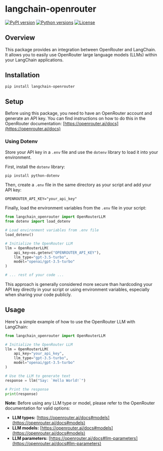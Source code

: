 # langchain-openrouter

[![PyPI version](https://badge.fury.io/py/langchain-openrouter.svg)](https://badge.fury.io/py/langchain-openrouter)
[![Python versions](https://img.shields.io/pypi/pyversions/langchain-openrouter.svg)](https://pypi.org/project/langchain-openrouter/)
[![License](https://img.shields.io/badge/License-MIT-blue.svg)](https://opensource.org/licenses/MIT)

## Overview

This package provides an integration between OpenRouter and LangChain. It allows you to easily use OpenRouter large language models (LLMs) within your LangChain applications.

## Installation

```bash
pip install langchain-openrouter
```

## Setup

Before using this package, you need to have an OpenRouter account and generate an API key. You can find instructions on how to do this in the OpenRouter documentation: [https://openrouter.ai/docs](https://openrouter.ai/docs)


### Using Dotenv

Store your API key in a `.env` file and use the `dotenv` library to load it into your environment.

First, install the `dotenv` library:

```bash
pip install python-dotenv
```

Then, create a `.env` file in the same directory as your script and add your API key:

```
OPENROUTER_API_KEY="your_api_key"
```

Finally, load the environment variables from the `.env` file in your script:

```python
from langchain_openrouter import OpenRouterLLM
from dotenv import load_dotenv

# Load environment variables from .env file
load_dotenv()

# Initialize the OpenRouter LLM
llm = OpenRouterLLM(
    api_key=os.getenv("OPENROUTER_API_KEY"), 
    llm_type="gpt-3.5-turbo", 
    model="openai/gpt-3.5-turbo"
)

# ... rest of your code ...
```

This approach is generally considered more secure than hardcoding your API key directly in your script or using environment variables, especially when sharing your code publicly.

## Usage

Here's a simple example of how to use the OpenRouter LLM with LangChain:

```python
from langchain_openrouter import OpenRouterLLM

# Initialize the OpenRouter LLM
llm = OpenRouterLLM(
    api_key="your_api_key", 
    llm_type="gpt-3.5-turbo", 
    model="openai/gpt-3.5-turbo"
)

# Use the LLM to generate text
response = llm("Say: `Hello World!`")

# Print the response
print(response)
```

**Note:** Before using any LLM type or model, please refer to the OpenRouter documentation for valid options:

- **LLM types:** [https://openrouter.ai/docs#models](https://openrouter.ai/docs#models)
- **LLM models:** [https://openrouter.ai/docs#models](https://openrouter.ai/docs#models)
- **LLM parameters:** [https://openrouter.ai/docs#llm-parameters](https://openrouter.ai/docs#llm-parameters)
